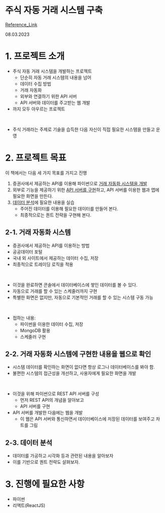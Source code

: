 # **주식 자동 거래 시스템 구축**

[Reference_Link](https://github.com/wikibook/stock-trading)

08.03.2023

# 1. 프로젝트 소개

- 주식 자동 거래 시스템을 개발하는 프로젝트
    - 단순히 자동 거래 시스템의 내용을 넘어
    - 데이터 수집 방법
    - 거래 자동화
    - 외부와 연결하기 위한 API 서버
    - API 서버와 데이터를 주고받는 웹 개발
- 까지 모두 아우르는 프로젝트


</br>

- 주식 거래라는 주제로 기술을 습득한 다음 자신이 직접 필요한 시스템을 만들고 운영

# 2. 프로젝트 목표


이 책에서는 다음 세 가지 목표를 가지고 진행

1. 증권사에서 제공하는 API를 이용해 파이썬으로 <u>거래 자동화 시스템을 개발</u>
2. 외부로 기능을 제공하기 위한 <u>API 서버를 구현</u>하고, API 서버를 이용한 웹과 앱에 필요한 화면을 만든다.
3. <u>데이터 분석</u>에 필요한 내용을 실습
    - 주어진 데이터를 이용해 필요한 데이터를 만들어 본다.
    - 최종적으로는 퀀트 전략을 구현해 본다.



## 2-1. 거래 자동화 시스템

- 증권사에서 제공하는 API를 이용하는 방법
- 공공데이터 포털
- 국내 외 사이트에서 제공하는 데이터 수집, 저장
- 최종적으로 트레이딩 로직을 적용





</br>

- 이것을 완료하면 콘솔에서 데이터베이스에 쌓인 데이터를 볼 수 있다.
- 자동으로 거래를 할 수 있는 스케줄러까지 구현
- 특별한 화면은 없지만, 자동으로 기본적인 거래를 할 수 있는 시스템 구동 가능


</br>

- 접하는 내용:
    - 파이썬을 이용한 데이터 수집, 저장
    - MongoDB 활용
    - 스케줄러 구현

## 2-2. 거래 자동화 시스템에 구현한 내용을 웹으로 확인

- 시스템 데이터를 확인하는 화면이 없다면 항상 로그나 데이터베이스를 봐야 함.
- 불편한 시스템의 접근성을 개선하고, 사용자에게 필요한 화면을 개발

</br>

- 이것을 위해 파이썬으로 REST API 서버를 구성
    - 먼저 REST API의 개념을 알아보고
    - API 서버를 구현
- API 서버를 개발한 다음에는 웹을 개발
    - 이 웹은 API 서버와 통신하면서 데이터베이스에 저장된 데이터를 보여주고 차트를 그림




## 2-3. 데이터 분석

- 데이터를 가공하고 시각화 등과 관련된 내용을 알아보자
- 이를 기반으로 퀀트 전략도 살펴보자.



# 3. 진행에 필요한 사항


- 파이썬
- 리액트(ReactJS)